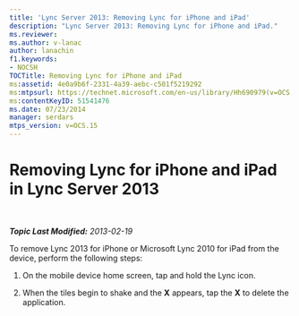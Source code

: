 ```yaml
---
title: 'Lync Server 2013: Removing Lync for iPhone and iPad'
description: "Lync Server 2013: Removing Lync for iPhone and iPad."
ms.reviewer: 
ms.author: v-lanac
author: lanachin
f1.keywords:
- NOCSH
TOCTitle: Removing Lync for iPhone and iPad
ms:assetid: 4e0a9b6f-2331-4a39-aebc-c501f5219292
ms:mtpsurl: https://technet.microsoft.com/en-us/library/Hh690979(v=OCS.15)
ms:contentKeyID: 51541476
ms.date: 07/23/2014
manager: serdars
mtps_version: v=OCS.15
---
```


# Removing Lync for iPhone and iPad in Lync Server 2013

<div data-xmlns="http://www.w3.org/1999/xhtml">

<div class="topic" data-xmlns="http://www.w3.org/1999/xhtml" data-msxsl="urn:schemas-microsoft-com:xslt" data-cs="https://msdn.microsoft.com/">

<div data-asp="https://msdn2.microsoft.com/asp">



</div>

<div id="mainSection">

<div id="mainBody">

<span> </span>

_**Topic Last Modified:** 2013-02-19_

To remove Lync 2013 for iPhone or Microsoft Lync 2010 for iPad from the device, perform the following steps:

1.  On the mobile device home screen, tap and hold the Lync icon.

2.  When the tiles begin to shake and the **X** appears, tap the **X** to delete the application.

</div>

<span> </span>

</div>

</div>

</div>

